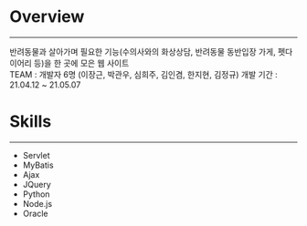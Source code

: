 # Overview   
------------
반려동물과 살아가며 필요한 기능(수의사와의 화상상담, 반려동물 동반입장 가게, 펫다이어리 등)을 한 곳에 모은 웹 사이트   
TEAM : 개발자 6명 (이장근, 박관우, 심희주, 김인겸, 한지현, 김정규)
개발 기간 : 21.04.12 ~ 21.05.07   
# Skills   
------------
* Servlet   
* MyBatis   
* Ajax   
* JQuery   
* Python   
* Node.js   
* Oracle 
